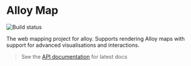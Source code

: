 # Alloy Map

![Build status](https://dev.azure.com/Yotta-Alloy/Alloy/_apis/build/status/Alloy%20Map?branchName=dev)

The web mapping project for alloy. Supports rendering Alloy maps with support for advanced
visualisations and interactions.

> See the [API documentation](https://yottaltd.github.io/alloy-map/) for latest docs
